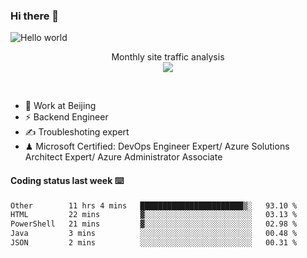 ### Hi there 👋

<img src="https://raw.githubusercontent.com/sagar-viradiya/sagar-viradiya/master/resources/banner.png" alt="Hello world">
<p align="center"> 
 Monthly site traffic analysis <br/>
  <img src="https://profile-counter.glitch.me/youszoe/count.svg" />
</p>
<br/>

- 🍻 Work at Beijing 
- ⚡ Backend Engineer
- ✍️ Troubleshoting expert
- ♟  Microsoft Certified: DevOps Engineer Expert/ Azure Solutions Architect Expert/ Azure Administrator Associate

#### Coding status last week ⌨️

<!--START_SECTION:waka-->

```txt
Other        11 hrs 4 mins   ███████████████████████▒░   93.10 %
HTML         22 mins         ▓░░░░░░░░░░░░░░░░░░░░░░░░   03.13 %
PowerShell   21 mins         ▓░░░░░░░░░░░░░░░░░░░░░░░░   02.98 %
Java         3 mins          ░░░░░░░░░░░░░░░░░░░░░░░░░   00.48 %
JSON         2 mins          ░░░░░░░░░░░░░░░░░░░░░░░░░   00.31 %
```

<!--END_SECTION:waka-->

<br/>
<center><img src="http://ghchart.rshah.org/409ba5/yousazoe" alt="" /></center>


